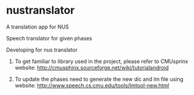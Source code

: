 # nustranslator
A translation app for NUS

Speech translator for given phases




Developing for nus translator

1. To get familiar to library used in the project, please refer to CMUsprinx website:
http://cmusphinx.sourceforge.net/wiki/tutorialandroid


2. To update the phases need to generate the new dic and lm file using website:
http://www.speech.cs.cmu.edu/tools/lmtool-new.html


